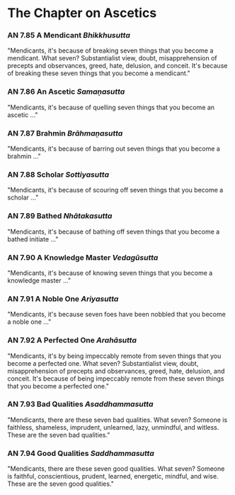 # The Chapter on Ascetics

### AN 7.85 A Mendicant  *Bhikkhusutta*

"Mendicants, it's because of breaking seven things that you become a
mendicant. What seven? Substantialist view, doubt, misapprehension of
precepts and observances, greed, hate, delusion, and conceit. It's
because of breaking these seven things that you become a mendicant."

<!--pg-->
### AN 7.86 An Ascetic  *Samaṇasutta*

"Mendicants, it's because of quelling seven things that you become an
ascetic ..."

<!--pg-->
### AN 7.87 Brahmin  *Brāhmaṇasutta*

"Mendicants, it's because of barring out seven things that you become a
brahmin ..."

<!--pg-->
### AN 7.88 Scholar  *Sottiyasutta*

"Mendicants, it's because of scouring off seven things that you become a
scholar ..."

<!--pg-->
### AN 7.89 Bathed  *Nhātakasutta*

"Mendicants, it's because of bathing off seven things that you become a
bathed initiate ..."

<!--pg-->
### AN 7.90 A Knowledge Master  *Vedagūsutta*

"Mendicants, it's because of knowing seven things that you become a
knowledge master ..."

<!--pg-->
### AN 7.91 A Noble One  *Ariyasutta*

"Mendicants, it's because seven foes have been nobbled that you become a
noble one ..."

<!--pg-->
### AN 7.92 A Perfected One  *Arahāsutta*

"Mendicants, it's by being impeccably remote from seven things that you
become a perfected one. What seven? Substantialist view, doubt,
misapprehension of precepts and observances, greed, hate, delusion, and
conceit. It's because of being impeccably remote from these seven things
that you become a perfected one."

<!--pg-->
### AN 7.93 Bad Qualities  *Asaddhammasutta*

"Mendicants, there are these seven bad qualities. What seven? Someone is
faithless, shameless, imprudent, unlearned, lazy, unmindful, and
witless. These are the seven bad qualities."

<!--pg-->
### AN 7.94 Good Qualities  *Saddhammasutta*

"Mendicants, there are these seven good qualities. What seven? Someone
is faithful, conscientious, prudent, learned, energetic, mindful, and
wise. These are the seven good qualities."

